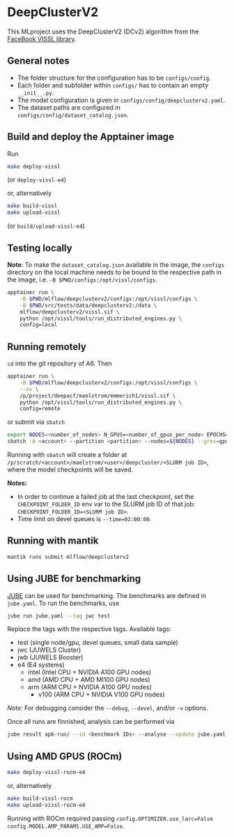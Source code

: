 # DeepClusterV2

This MLproject uses the DeepClusterV2 (DCv2) algorithm from the
[FaceBook VISSL library](https://github.com/facebookresearch/vissl).

## General notes

* The folder structure for the configuration has to be `configs/config`.
* Each folder and subfolder within `configs/` has to contain an empty `__init__.py`.
* The model configuration is given in `configs/config/deepclusterv2.yaml`.
* The dataset paths are configured in `configs/config/dataset_catalog.json`.

## Build and deploy the Apptainer image

Run

```bash
make deploy-vissl
```
(or `deploy-vissl-e4`)

or, alternatively

```bash
make build-vissl
make upload-vissl
```
(or `build/upload-vissl-e4`)

## Testing locally

**Note**: To make the `dataset_catalog.json` available in the image, the `configs` directory
on the local machine needs to be bound to the respective path in the image, i.e. `-B $PWD/configs:/opt/vissl/configs`.

```bash
apptainer run \
    -B $PWD/mlflow/deepclusterv2/configs:/opt/vissl/configs \
    -B $PWD/src/tests/data/deepclusterv2:/data \
    mlflow/deepclusterv2/vissl.sif \
    python /opt/vissl/tools/run_distributed_engines.py \
    config=local
```

## Running remotely

`cd` into the git repository of A6. Then

```bash
apptainer run \
    -B $PWD/mlflow/deepclusterv2/configs:/opt/vissl/configs \
    --nv \
    /p/project/deepacf/maelstrom/emmerich1/vissl.sif \
    python /opt/vissl/tools/run_distributed_engines.py \
    config=remote
```

or submit via `sbatch`

```bash
export NODES=<number_of_nodes> N_GPUS=<number_of_gpus_per_node> EPOCHS=<number_of_epochs>
sbatch -A <account> --partition <partition> --nodes=${NODES} --gres=gpu:${N_GPUS} mlflow/deepclusterv2/run.sbatch
```

Running with `sbatch` will create a folder at `/p/scratch/<account>/maelstrom/<user>/deepcluster/<SLURM job ID>`,
where the model checkpoints will be saved.

**Notes:** 
 
* In order to continue a failed job at the last checkpoint, set the `CHECKPOINT_FOLDER_ID` env var to the SLURM job ID of that job:
  `CHECKPOINT_FOLDER_ID=<SLURM job ID>`.
* Time limit on devel queues is `--time=02:00:00`.

## Running with mantik

```bash
mantik runs submit mlflow/deepclusterv2
```

## Using JUBE for benchmarking

[JUBE](https://apps.fz-juelich.de/jsc/jube/jube2/docu/) can be used for benchmarking.
The benchmarks are defined in `jube.yaml`.
To run the benchmarks, use

```bash
jube run jube.yaml --tag jwc test
```

Replace the tags with the respective tags.
Available tags:

* test (single node/gpu, devel queues, small data sample)
* jwc (JUWELS Cluster)
* jwb (JUWELS Booster)
* e4 (E4 systems)
  * intel (Intel CPU + NVIDIA A100 GPU nodes)
  * amd (AMD CPU + AMD MI100 GPU nodes)
  * arm (ARM CPU + NVIDIA A100 GPU nodes)
    * v100 (ARM CPU + NVIDIA V100 GPU nodes)

*Note:*
For debugging consider the `--debug`, `--devel`, and/or `-v` options.

Once all runs are finnished, analysis can be performed via

```bash
jube result ap6-run/ --id <benchmark IDs> --analyse --update jube.yaml > benchmark-results.md
```

## Using AMD GPUS (ROCm)

```bash
make deploy-vissl-rocm-e4
```

or, alternatively

```bash
make build-vissl-rocm
make upload-vissl-rocm-e4
```

Running with ROCm required passing
`config.OPTIMIZER.use_larc=False config.MODEL.AMP_PARAMS.USE_AMP=False`.
